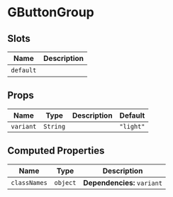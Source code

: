 # GButtonGroup

## Slots

| Name      | Description |
| --------- | ----------- |
| `default` | &nbsp;      |

## Props

| Name      | Type     | Description | Default   |
| --------- | -------- | ----------- | --------- |
| `variant` | `String` |             | `"light"` |

## Computed Properties

| Name         | Type     | Description                 |
| ------------ | -------- | --------------------------- |
| `classNames` | `object` | **Dependencies:** `variant` |

